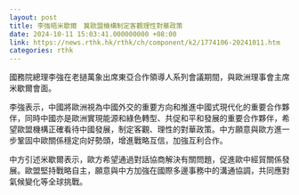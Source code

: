 ```yaml
---
layout: post
title: 李強晤米歇爾　冀歐盟機構制定客觀理性對華政策
date: 2024-10-11 15:03:41.000000000 +08:00
link: https://news.rthk.hk/rthk/ch/component/k2/1774106-20241011.htm
categories: rthk
---
```


國務院總理李強在老撾萬象出席東亞合作領導人系列會議期間，與歐洲理事會主席米歇爾會面。

李強表示，中國將歐洲視為中國外交的重要方向和推進中國式現代化的重要合作夥伴，同時中國亦是歐洲實現能源和綠色轉型、共促和平和發展的重要合作夥伴，希望歐盟機構正確看待中國發展，制定客觀、理性的對華政策。中方願意與歐方進一步鞏固中歐關係穩定向好勢頭，增進戰略互信，加強互利合作。

中方引述米歇爾表示，歐方希望通過對話協商解決有關問題，促進歐中經貿關係發展。歐盟堅持戰略自主，願意與中方加強在國際多邊事務中的溝通協調，共同應對氣候變化等全球挑戰。
